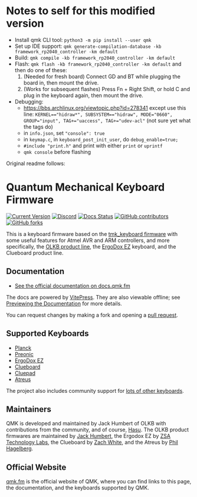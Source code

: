 # Notes to self for this modified version

- Install qmk CLI tool: `python3 -m pip install --user qmk`
- Set up IDE support: `qmk generate-compilation-database -kb framework_rp2040_controller -km default`
- Build: `qmk compile -kb framework_rp2040_controller -km default`
- Flash: `qmk flash -kb framework_rp2040_controller -km default` and then do one of these:
    1. (Needed for fresh board) Connect GD and BT while plugging the board in, then mount the drive.
    2. (Works for subsequent flashes) Press Fn + Right Shift, or hold C and plug in the keyboard again, then mount the drive.
- Debugging:
    - https://bbs.archlinux.org/viewtopic.php?id=278341 except use this line: `KERNEL=="hidraw*", SUBSYSTEM=="hidraw", MODE="0660", GROUP="input", TAG+="uaccess", TAG+="udev-acl"`  (not sure yet what the tags do)
    - in `info.json`, set `"console": true`
    - in `keymap.c`, in `keyboard_post_init_user`, do `debug_enable=true;`
    - `#include "print.h"` and print with either `print` or `uprintf`
    - `qmk console` before flashing

Original readme follows:

# Quantum Mechanical Keyboard Firmware

[![Current Version](https://img.shields.io/github/tag/qmk/qmk_firmware.svg)](https://github.com/qmk/qmk_firmware/tags)
[![Discord](https://img.shields.io/discord/440868230475677696.svg)](https://discord.gg/qmk)
[![Docs Status](https://img.shields.io/badge/docs-ready-orange.svg)](https://docs.qmk.fm)
[![GitHub contributors](https://img.shields.io/github/contributors/qmk/qmk_firmware.svg)](https://github.com/qmk/qmk_firmware/pulse/monthly)
[![GitHub forks](https://img.shields.io/github/forks/qmk/qmk_firmware.svg?style=social&label=Fork)](https://github.com/qmk/qmk_firmware/)

This is a keyboard firmware based on the [tmk\_keyboard firmware](https://github.com/tmk/tmk_keyboard) with some useful features for Atmel AVR and ARM controllers, and more specifically, the [OLKB product line](https://olkb.com), the [ErgoDox EZ](https://ergodox-ez.com) keyboard, and the Clueboard product line.

## Documentation

* [See the official documentation on docs.qmk.fm](https://docs.qmk.fm)

The docs are powered by [VitePress](https://vitepress.dev/). They are also viewable offline; see [Previewing the Documentation](https://docs.qmk.fm/#/contributing?id=previewing-the-documentation) for more details.

You can request changes by making a fork and opening a [pull request](https://github.com/qmk/qmk_firmware/pulls).

## Supported Keyboards

* [Planck](/keyboards/planck/)
* [Preonic](/keyboards/preonic/)
* [ErgoDox EZ](/keyboards/ergodox_ez/)
* [Clueboard](/keyboards/clueboard/)
* [Cluepad](/keyboards/clueboard/17/)
* [Atreus](/keyboards/atreus/)

The project also includes community support for [lots of other keyboards](/keyboards/).

## Maintainers

QMK is developed and maintained by Jack Humbert of OLKB with contributions from the community, and of course, [Hasu](https://github.com/tmk). The OLKB product firmwares are maintained by [Jack Humbert](https://github.com/jackhumbert), the Ergodox EZ by [ZSA Technology Labs](https://github.com/zsa), the Clueboard by [Zach White](https://github.com/skullydazed), and the Atreus by [Phil Hagelberg](https://github.com/technomancy).

## Official Website

[qmk.fm](https://qmk.fm) is the official website of QMK, where you can find links to this page, the documentation, and the keyboards supported by QMK.
